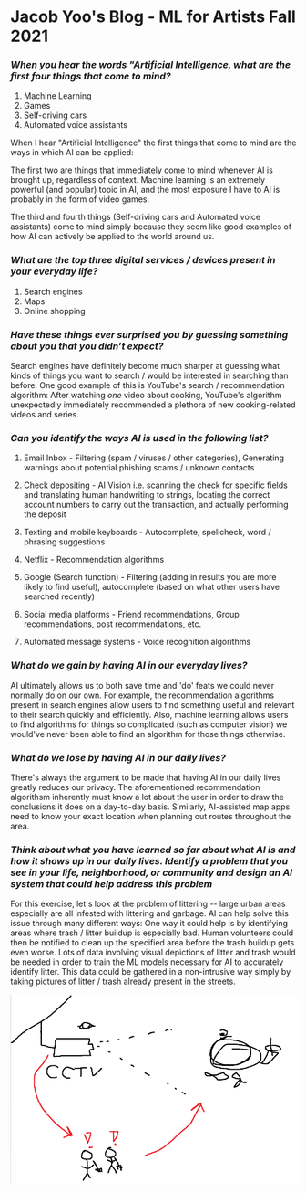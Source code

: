 # Jacob Yoo's Blog - ML for Artists Fall 2021

### <em>When you hear the words "Artificial Intelligence, what are the first four things that come to mind?</em>

1. Machine Learning
2. Games
3. Self-driving cars
4. Automated voice assistants

When I hear "Artificial Intelligence" the first things that come to mind are the ways in which AI can be applied:

The first two are things that immediately come to mind whenever AI is brought up, regardless of context. Machine learning is an extremely powerful (and popular) topic in AI, and the most exposure I have to AI is probably in the form of video games.

The third and fourth things (Self-driving cars and Automated voice assistants) come to mind simply because they seem like good examples of how AI can actively be applied to the world around us.

### <em> What are the top three digital services / devices present in your everyday life? </em>

1. Search engines
2. Maps
3. Online shopping

### <em> Have these things ever surprised you by guessing something about you that you didn’t expect? </em>

Search engines have definitely become much sharper at guessing what kinds of things you want to search / would be interested in searching than before. One good example of this is YouTube's search / recommendation algorithm: After watching <em> one </em> video about cooking, YouTube's algorithm unexpectedly immediately recommended a plethora of new cooking-related videos and series.

### <em> Can you identify the ways AI is used in the following list? </em>

1. Email Inbox - Filtering (spam / viruses / other categories), Generating warnings about potential phishing scams / unknown contacts

2. Check depositing - AI Vision i.e. scanning the check for specific fields and translating human handwriting to strings, locating the correct account numbers to carry out the transaction, and actually performing the deposit

3. Texting and mobile keyboards - Autocomplete, spellcheck, word / phrasing suggestions

4. Netflix - Recommendation algorithms

5. Google (Search function) - Filtering (adding in results you are more likely to find useful), autocomplete (based on what other users have searched recently)

6. Social media platforms - Friend recommendations, Group recommendations, post recommendations, etc.

7. Automated message systems - Voice recognition algorithms

### <em> What do we gain by having AI in our everyday lives? </em>

AI ultimately allows us to both save time and 'do' feats we could never normally do on our own. For example, the recommendation algorithms present in search engines allow users to find something useful and relevant to their search quickly and efficiently. Also, machine learning allows users to find algorithms for things so complicated (such as computer vision) we would've never been able to find an algorithm for those things otherwise.

### <em> What do we lose by having AI in our daily lives? </em>

There's always the argument to be made that having AI in our daily lives greatly reduces our privacy. The aforementioned recommendation algorithsm inherently must know a lot about the user in order to draw the conclusions it does on a day-to-day basis. Similarly, AI-assisted map apps need to know your exact location when planning out routes throughout the area. 

### <em> Think about what you have learned so far about what AI is and how it shows up in our daily lives. Identify a problem that you see in your life, neighborhood, or community and design an AI system that could help address this problem </em>

For this exercise, let's look at the problem of littering -- large urban areas especially are all infested with littering and garbage. AI can help solve this issue through many different ways: One way it could help is by identifying areas where trash / litter buildup is especially bad. Human volunteers could then be notified to clean up the specified area before the trash buildup gets even worse. Lots of data involving visual depictions of litter and trash would be needed in order to train the ML models necessary for AI to accurately identify litter. This data could be gathered in a non-intrusive way simply by taking pictures of litter / trash already present in the streets. 

![Trash CCTV Vision Framework](./garbageframework.png)